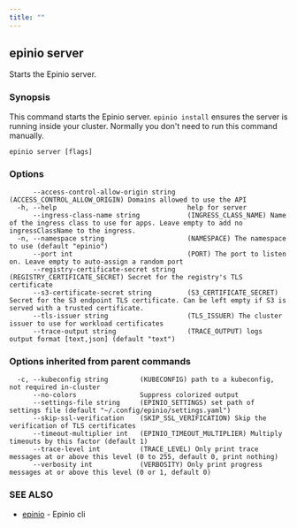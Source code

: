```yaml
---
title: ""
---
```

## epinio server

Starts the Epinio server.

### Synopsis

This command starts the Epinio server. `epinio install` ensures the server is running inside your cluster. Normally you don't need to run this command manually.

```
epinio server [flags]
```

### Options

```
      --access-control-allow-origin string   (ACCESS_CONTROL_ALLOW_ORIGIN) Domains allowed to use the API
  -h, --help                                 help for server
      --ingress-class-name string            (INGRESS_CLASS_NAME) Name of the ingress class to use for apps. Leave empty to add no ingressClassName to the ingress.
  -n, --namespace string                     (NAMESPACE) The namespace to use (default "epinio")
      --port int                             (PORT) The port to listen on. Leave empty to auto-assign a random port
      --registry-certificate-secret string   (REGISTRY_CERTIFICATE_SECRET) Secret for the registry's TLS certificate
      --s3-certificate-secret string         (S3_CERTIFICATE_SECRET) Secret for the S3 endpoint TLS certificate. Can be left empty if S3 is served with a trusted certificate.
      --tls-issuer string                    (TLS_ISSUER) The cluster issuer to use for workload certificates
      --trace-output string                  (TRACE_OUTPUT) logs output format [text,json] (default "text")
```

### Options inherited from parent commands

```
  -c, --kubeconfig string        (KUBECONFIG) path to a kubeconfig, not required in-cluster
      --no-colors                Suppress colorized output
      --settings-file string     (EPINIO_SETTINGS) set path of settings file (default "~/.config/epinio/settings.yaml")
      --skip-ssl-verification    (SKIP_SSL_VERIFICATION) Skip the verification of TLS certificates
      --timeout-multiplier int   (EPINIO_TIMEOUT_MULTIPLIER) Multiply timeouts by this factor (default 1)
      --trace-level int          (TRACE_LEVEL) Only print trace messages at or above this level (0 to 255, default 0, print nothing)
      --verbosity int            (VERBOSITY) Only print progress messages at or above this level (0 or 1, default 0)
```

### SEE ALSO

* [epinio](./epinio.md)	 - Epinio cli

